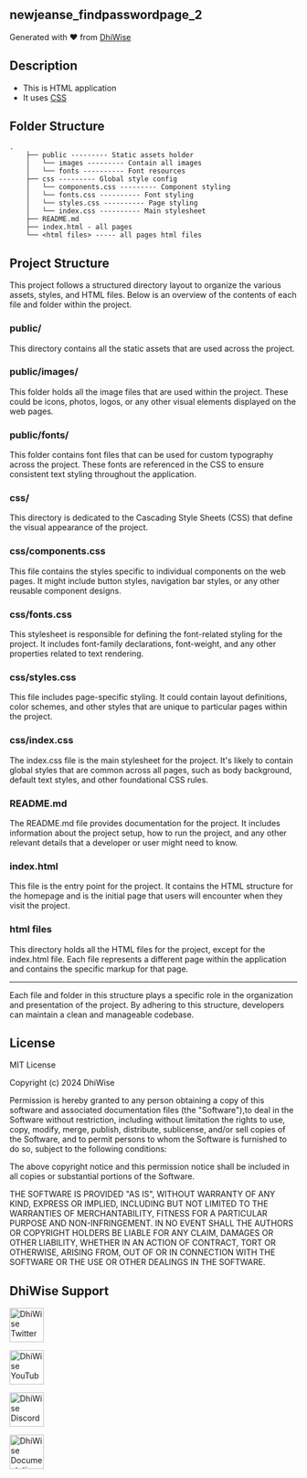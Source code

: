 ## newjeanse_findpasswordpage_2

Generated with ❤️ from [DhiWise](https://www.dhiwise.com)

## Description

- This is HTML application
- It uses [CSS](https://developer.mozilla.org/en-US/docs/Web/CSS)

## Folder Structure

```
.
    ├── public --------- Static assets holder
    │   └── images --------- Contain all images
    │   └── fonts ---------- Font resources
    ├── css --------- Global style config
    │   └── components.css --------- Component styling
    │   └── fonts.css ---------- Font styling
    │   └── styles.css ---------- Page styling
    │   └── index.css ---------- Main stylesheet
    ├── README.md
    ├── index.html - all pages
    └── <html files> ----- all pages html files
```

## Project Structure

This project follows a structured directory layout to organize the various assets, styles, and HTML files. Below is an overview of the contents of each file and folder within the project.

### public/

This directory contains all the static assets that are used across the project.

### public/images/

This folder holds all the image files that are used within the project. These could be icons, photos, logos, or any other visual elements displayed on the web pages.

### public/fonts/

This folder contains font files that can be used for custom typography across the project. These fonts are referenced in the CSS to ensure consistent text styling throughout the application.

### css/

This directory is dedicated to the Cascading Style Sheets (CSS) that define the visual appearance of the project.

### css/components.css

This file contains the styles specific to individual components on the web pages. It might include button styles, navigation bar styles, or any other reusable component designs.

### css/fonts.css

This stylesheet is responsible for defining the font-related styling for the project. It includes font-family declarations, font-weight, and any other properties related to text rendering.

### css/styles.css

This file includes page-specific styling. It could contain layout definitions, color schemes, and other styles that are unique to particular pages within the project.

### css/index.css

The index.css file is the main stylesheet for the project. It's likely to contain global styles that are common across all pages, such as body background, default text styles, and other foundational CSS rules.

### README.md

The README.md file provides documentation for the project. It includes information about the project setup, how to run the project, and any other relevant details that a developer or user might need to know.

### index.html

This file is the entry point for the project. It contains the HTML structure for the homepage and is the initial page that users will encounter when they visit the project.

### html files

This directory holds all the HTML files for the project, except for the index.html file. Each file represents a different page within the application and contains the specific markup for that page.

---

Each file and folder in this structure plays a specific role in the organization and presentation of the project. By adhering to this structure, developers can maintain a clean and manageable codebase.

## License

MIT License

Copyright (c) 2024 DhiWise

Permission is hereby granted to any person obtaining a copy of this software and associated documentation files (the "Software"),to deal in the Software without restriction, including without limitation the rights to use, copy, modify, merge, publish, distribute, sublicense, and/or sell copies of the Software, and to permit persons to whom the Software is furnished to do so, subject to the following conditions:

The above copyright notice and this permission notice shall be included in all copies or substantial portions of the Software.

THE SOFTWARE IS PROVIDED "AS IS", WITHOUT WARRANTY OF ANY KIND, EXPRESS OR IMPLIED, INCLUDING BUT NOT LIMITED TO THE WARRANTIES OF MERCHANTABILITY, FITNESS FOR A PARTICULAR PURPOSE AND NON-INFRINGEMENT. IN NO EVENT SHALL THE AUTHORS OR COPYRIGHT HOLDERS BE LIABLE FOR ANY CLAIM, DAMAGES OR OTHER LIABILITY, WHETHER IN AN ACTION OF CONTRACT, TORT OR OTHERWISE, ARISING FROM, OUT OF OR IN CONNECTION WITH THE SOFTWARE OR THE USE OR OTHER DEALINGS IN THE SOFTWARE.

## DhiWise Support

<a href="https://twitter.com/dhiwise"><img src="https://user-images.githubusercontent.com/35039342/55471524-8e24cb00-5627-11e9-9389-58f3d4419153.png" width="60" alt="DhiWise Twitter"></a>

<a href="https://www.youtube.com/c/DhiWise"><img src="https://cdn.vox-cdn.com/thumbor/0kpe316UpZWk53iw3bOLoJfF6hI=/0x0:1680x1050/1400x1400/filters:focal(706x391:974x659):format(gif)/cdn.vox-cdn.com/uploads/chorus_image/image/56414325/YTLogo_old_new_animation.0.gif" width="60" alt="DhiWise YouTube"></a>

<a href="https://discord.gg/dhiwise-878500942604038215"><img src="https://user-images.githubusercontent.com/47489894/183043664-b01aac56-0372-458a-bde9-3f2a6bded21b.png" width="60" alt="DhiWise Discord"></a>

<a href="https://docs.dhiwise.com/docs/react/intro"><img src="https://global-uploads.webflow.com/618e36726d3c0f19c9284e56/62383865d5477f2e4f6b6e2e_main-monogram-p-500.png" width="60" alt="DhiWise Documentation"></a>
